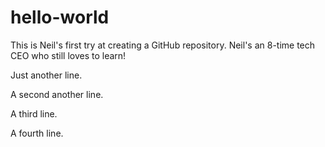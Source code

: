 # hello-world
This is Neil's first try at creating a GitHub repository. Neil's an 8-time tech CEO who still loves to learn!

Just another line.

A second another line.

A third line.

A fourth line.